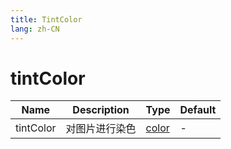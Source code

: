 ```yaml
---
title: TintColor
lang: zh-CN
---
```


# tintColor

| Name               | Description      | Type                         | Default |
|--------------------|------------------|------------------------------| ------- |
| tintColor        | 对图片进行染色          | [color](/zh-CN/css/color/rgb)| - |
